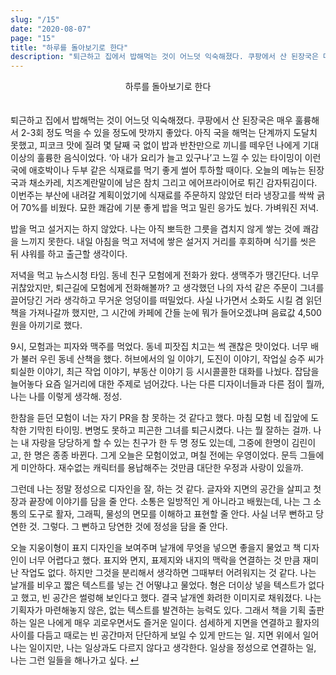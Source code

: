 ```yaml
---
slug: "/15"
date: "2020-08-07"
page: "15"
title: "하루를 돌아보기로 한다"
description: "퇴근하고 집에서 밥해먹는 것이 어느덧 익숙해졌다. 쿠팡에서 산 된장국은 매우 훌륭해서 2-3회 정도 먹을 수 있을 정도에 맛까지 좋았다."
---
```


<div style="text-align: center;">
    <div class="post-line" style="display: inline-block; line-height:160%">
    하루를 돌아보기로 한다
    </div>
</div>

<br>

퇴근하고 집에서 밥해먹는 것이 어느덧 익숙해졌다. 쿠팡에서 산 된장국은 매우 훌륭해서 2-3회 정도 먹을 수 있을 정도에 맛까지 좋았다. 아직 국을 해먹는 단계까지 도달치 못했고, 피코크 맛에 질려 몇 달째 국 없이 밥과 반찬만으로 끼니를 떼우던 나에게 기대 이상의 훌륭한 음식이었다. ‘아 내가 요리가 늘고 있구나’고 느낄 수 있는 타이밍이 이런 국에 애호박이나 두부 같은 식재료를 먹기 좋게 썰어 투하할 때이다. 오늘의 메뉴는 된장국과 채소카레, 치즈계란말이에 남은 참치 그리고 에어프라이어로 튀긴 감자튀김이다. 이번주는 부산에 내려갈 계획이었기에 식재료를 주문하지 않았던 터라 냉장고를 싹싹 긁어 70%를 비웠다. 묘한 쾌감에 기분 좋게 밥을 먹고 밀린 응가도 눴다. 가벼워진 저녁.

밥을 먹고 설거지는 하지 않았다. 나는 아직 뽀득한 그릇을 겹치지 않게 쌓는 것에 쾌감을 느끼지 못한다. 내일 아침을 먹고 저녁에 쌓은 설거지 거리를 후회하며 식기를 씻은 뒤 샤워를 하고 출근할 생각이다.

저녁을 먹고 뉴스시청 타임. 동네 친구 모험에게 전화가 왔다. 생맥주가 땡긴단다. 너무 귀찮았지만, 퇴근길에 모험에게 전화해볼까? 고 생각했던 나의 자석 같은 주문이 그녀를 끌어당긴 거라 생각하고 무거운 엉덩이를 떠밀었다. 사실 나가면서 소화도 시킬 겸 읽던 책을 가져나갈까 했지만, 그 시간에 카페에 간들 눈에 뭐가 들어오겠냐며 음료값 4,500원을 아끼기로 했다.

9시, 모험과는 피자와 맥주를 먹었다. 동네 피잣집 치고는 썩 괜찮은 맛이었다. 너무 배가 불러 우린 동네 산책을 했다. 허브에서의 일 이야기, 도진이 이야기, 작업실 승주 씨가 퇴실한 이야기, 최근 작업 이야기, 부동산 이야기 등 시시콜콜한 대화를 나눴다. 잡담을 늘어놓다 요즘 일거리에 대한 주제로 넘어갔다. 나는 다른 디자이너들과 다른 점이 뭘까, 나는 나를 이렇게 생각해. 정성.

한참을 듣던 모험이 너는 자기 PR을 참 못하는 것 같다고 했다. 마침 모험 네 집앞에 도착한 기막힌 타이밍. 변명도 못하고 피곤한 그녀를 퇴근시켰다. 나는 뭘 잘하는 걸까. 나는 내 자랑을 당당하게 할 수 있는 친구가 한 두 명 정도 있는데, 그중에 한명이 김린이고, 한 명은 종종 바뀐다. 그게 오늘은 모험이었고, 며칠 전에는 우영이었다. 문득 그들에게 미안하다. 재수없는 캐릭터를 용납해주는 것만큼 대단한 우정과 사랑이 있을까.

그런데 나는 정말 정성으로 디자인을 잘, 하는 것 같다. 글자와 지면의 공간을 살피고 첫장과 끝장에 이야기를 담을 줄 안다. 소통은 일방적인 게 아니라고 배웠는데, 나는 그 소통의 도구로 활자, 그래픽, 물성의 면모를 이해하고 표현할 줄 안다. 사실 너무 뻔하고 당연한 것. 그렇다. 그 뻔하고 당연한 것에 정성을 담을 줄 안다.

오늘 지웅이형이 표지 디자인을 보여주며 날개에 무엇을 넣으면 좋을지 물었고 책 디자인이 너무 어렵다고 했다. 표지와 면지, 표제지와 내지의 맥락을 연결하는 것 만큼 재미난 작업도 없다. 하지만 그것을 분리해서 생각하면 그때부터 어려워지는 것 같다. 나는 날개를 비우고 짧은 텍스트를 넣는 건 어떻냐고 물었다. 형은 더이상 넣을 텍스트가 없다고 했고, 빈 공간은 썰렁해 보인다고 했다. 결국 날개엔 화려한 이미지로 채워졌다. 나는 기획자가 마련해놓지 않은, 없는 텍스트를 발견하는 능력도 있다. 그래서 책을 기획 출판하는 일은 나에게 매우 괴로우면서도 즐거운 일이다. 섬세하게 지면을 연결하고 활자의 사이를 다듬고 때로는 빈 공간마저 단단하게 보일 수 있게 만드는 일. 지면 위에서 일어나는 일이지만, 나는 일상과도 다르지 않다고 생각한다. 일상을 정성으로 연결하는 일, 나는 그런 일들을 해나가고 싶다. <a href="/">↵</a>
